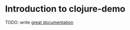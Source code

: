 # Introduction to clojure-demo

TODO: write [great documentation](http://jacobian.org/writing/great-documentation/what-to-write/)
